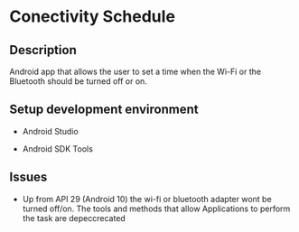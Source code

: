 # Conectivity Schedule

## Description
Android app that allows the user to set a time when the Wi-Fi or the Bluetooth should be turned off or on.


## Setup development environment
- Android Studio

- Android SDK Tools


## Issues
- Up from API 29 (Android 10) the wi-fi or bluetooth adapter wont be turned off/on. The tools and methods that allow Applications to perform the task are depeccrecated






